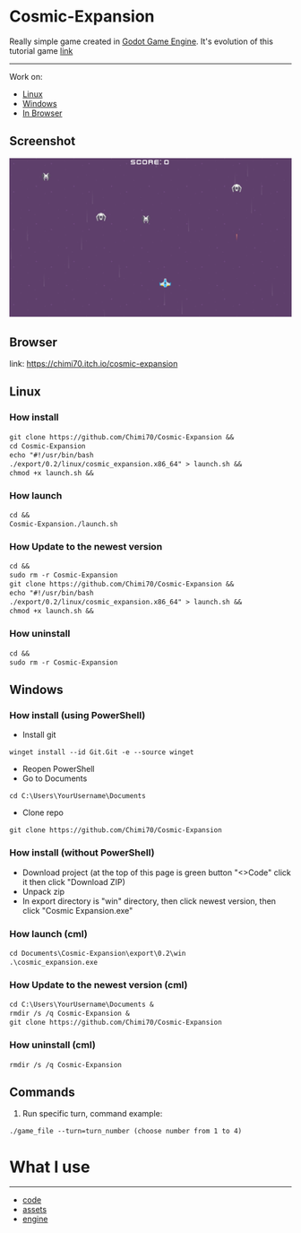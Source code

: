 # Cosmic-Expansion
Really simple game created in [Godot Game Engine](https://godotengine.org/). It's evolution of this tutorial game [link](https://www.youtube.com/watch?v=QoNukqpolS8) 

---
Work on: 
- [Linux](https://github.com/Chimi70/Cosmic-Expansion?tab=readme-ov-file#linux)
- [Windows](https://github.com/Chimi70/Cosmic-Expansion?tab=readme-ov-file#windows)
- [In Browser](https://github.com/Chimi70/Cosmic-Expansion?tab=readme-ov-file#browser)

## Screenshot
![](./screenshots/Screenshot.png)

## Browser
link: https://chimi70.itch.io/cosmic-expansion

## Linux
### How install 
```
git clone https://github.com/Chimi70/Cosmic-Expansion &&
cd Cosmic-Expansion
echo "#!/usr/bin/bash
./export/0.2/linux/cosmic_expansion.x86_64" > launch.sh &&
chmod +x launch.sh &&
```
### How launch
```
cd &&
Cosmic-Expansion./launch.sh
```
### How Update to the newest version
```
cd &&
sudo rm -r Cosmic-Expansion
git clone https://github.com/Chimi70/Cosmic-Expansion &&
echo "#!/usr/bin/bash
./export/0.2/linux/cosmic_expansion.x86_64" > launch.sh &&
chmod +x launch.sh &&
```
### How uninstall
```
cd &&
sudo rm -r Cosmic-Expansion
```
## Windows
### How install (using PowerShell)
-  Install git
```
winget install --id Git.Git -e --source winget
```
-  Reopen PowerShell
-  Go to Documents
```
cd C:\Users\YourUsername\Documents
```
-  Clone repo
```
git clone https://github.com/Chimi70/Cosmic-Expansion
```

### How install (without PowerShell)
- Download project (at the top of this page is green button "<>Code" click it then click "Download ZIP)
- Unpack zip
- In export directory is "win" directory, then click newest version, then click "Cosmic Expansion.exe"
### How launch (cml)
```
cd Documents\Cosmic-Expansion\export\0.2\win
.\cosmic_expansion.exe
```
### How Update to the newest version (cml)
```
cd C:\Users\YourUsername\Documents &
rmdir /s /q Cosmic-Expansion &
git clone https://github.com/Chimi70/Cosmic-Expansion
```

### How uninstall (cml)
```cd C:\Users\YourUsername\Documents
rmdir /s /q Cosmic-Expansion
```

## Commands
1. Run specific turn, command example:
```
./game_file --turn=turn_number (choose number from 1 to 4)
```

# What I use
---
- [code](https://www.youtube.com/watch?v=QoNukqpolS8)
- [assets](https://kenney.nl/assets/space-shooter-redux)
- [engine](https://godotengine.org/)